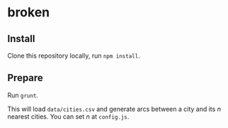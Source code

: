 broken
======


## Install

Clone this repository locally, run `npm install`.

## Prepare

Run `grunt`. 

This will load `data/cities.csv` and generate arcs between a city and its *n* nearest cities. You can set *n* at `config.js`.
